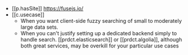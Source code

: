 


- [[p.hasSite]] https://fusejs.io/
- [[c.usecase]]
  - When you want client-side fuzzy searching of small to moderately large data sets.
  - When you can't justify setting up a dedicated backend simply to handle search. [[prdct.elasticsearch]] or [[prdct.algolia]], although both great services, may be overkill for your particular use cases
